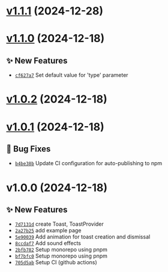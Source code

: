 # [v1.1.1](https://github.com/yeonhee7935/react-crisp-toast/compare/v1.1.0...v1.1.1) (2024-12-28)

# [v1.1.0](https://github.com/yeonhee7935/react-crisp-toast/compare/v1.0.2...v1.1.0) (2024-12-18)

## ✨ New Features
- [`cf627a7`](https://github.com/yeonhee7935/react-crisp-toast/commit/cf627a7)  Set default value for &#x27;type&#x27; parameter

# [v1.0.2](https://github.com/yeonhee7935/react-crisp-toast/compare/v1.0.1...v1.0.2) (2024-12-18)

# [v1.0.1](https://github.com/yeonhee7935/react-crisp-toast/compare/v1.0.0...v1.0.1) (2024-12-18)

## 🐛 Bug Fixes
- [`b4be38b`](https://github.com/yeonhee7935/react-crisp-toast/commit/b4be38b)  Update CI configuration for auto-publishing to npm

# v1.0.0 (2024-12-18)

## ✨ New Features
- [`7d7131d`](https://github.com/yeonhee7935/react-crisp-toast/commit/7d7131d)  create Toast, ToastProvider 
- [`2a27b25`](https://github.com/yeonhee7935/react-crisp-toast/commit/2a27b25)  add example page 
- [`5e90039`](https://github.com/yeonhee7935/react-crisp-toast/commit/5e90039)  Add animation for toast creation and dismissal 
- [`8ccdaf7`](https://github.com/yeonhee7935/react-crisp-toast/commit/8ccdaf7)  Add sound effects 
- [`2bfb782`](https://github.com/yeonhee7935/react-crisp-toast/commit/2bfb782)  Setup monorepo using pnpm 
- [`bf7bfc0`](https://github.com/yeonhee7935/react-crisp-toast/commit/bf7bfc0)  Setup monorepo using pnpm 
- [`705d5ab`](https://github.com/yeonhee7935/react-crisp-toast/commit/705d5ab)  Setup CI (github actions)
